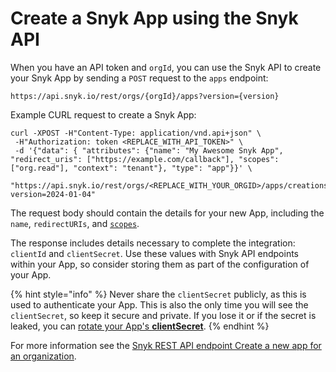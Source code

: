 # Create a Snyk App using the Snyk API

When you have an API token and `orgId`, you can use the Snyk API to create your Snyk App by sending a `POST` request to the `apps` endpoint:

```
https://api.snyk.io/rest/orgs/{orgId}/apps?version={version}
```

Example CURL request to create a Snyk App:

```
curl -XPOST -H"Content-Type: application/vnd.api+json" \
 -H"Authorization: token <REPLACE_WITH_API_TOKEN>" \
 -d '{"data": { "attributes": {"name": "My Awesome Snyk App", "redirect_uris": ["https://example.com/callback"], "scopes": ["org.read"], "context": "tenant"}, "type": "app"}}' \
 "https://api.snyk.io/rest/orgs/<REPLACE_WITH_YOUR_ORGID>/apps/creations?version=2024-01-04"
```

The request body should contain the details for your new App, including the `name`, `redirectURIs`, and [`scopes`](request-scopes.md).

The response includes details necessary to complete the integration: `clientId` and `clientSecret`. Use these values with Snyk API endpoints within your App, so consider storing them as part of the configuration of your App.

{% hint style="info" %}
Never share the `clientSecret` publicly, as this is used to authenticate your App. This is also the only time you will see the `clientSecret`, so keep it secure and private. If you lose it or if the secret is leaked, you can [rotate your App's **clientSecret**](set-up-and-use-a-snyk-app/managie-app-details.md#rotate-app-client-secret).
{% endhint %}

For more information see the [Snyk REST API endpoint Create a new app for an organization](https://apidocs.snyk.io/#post-/orgs/-org\_id-/apps).
